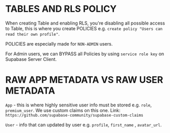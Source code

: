 # TABLES AND RLS POLICY

When creating Table and enabling RLS, you're disabling all possible access to Table, this is where you
create POLICIES e.g. `create policy "Users can read their own profile"`.

POLICIES are especially made for `NON-ADMIN` users.

For Admin users, we can BYPASS all Policies by using `service role key` on Supabase Server Client.

# RAW APP METADATA VS RAW USER METADATA

`App` - this is where highly sensitive user info must be stored e.g. `role`, `premium_user`. We use custom claims on this one.
Link: `https://github.com/supabase-community/supabase-custom-claims`

`User` - info that can updated by user e.g. `profile`, `first_name` , `avatar_url`.
